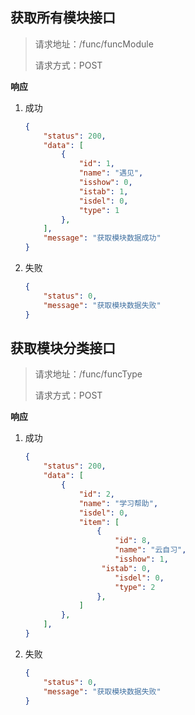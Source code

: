## 获取所有模块接口

> 请求地址：/func/funcModule
>
> 请求方式：POST

**响应** 

1. 成功

   ```json
   {
       "status": 200,
       "data": [
           {
               "id": 1,
               "name": "遇见",
               "isshow": 0,
               "istab": 1,
               "isdel": 0,
               "type": 1
           },
       ],
       "message": "获取模块数据成功"
   }
   ```

2. 失败

   ```json
   {
       "status": 0,
       "message": "获取模块数据失败"
   }
   ```



## 获取模块分类接口

> 请求地址：/func/funcType
>
> 请求方式：POST

**响应** 

1. 成功

   ```json
   {
       "status": 200,
       "data": [
           {
               "id": 2,
               "name": "学习帮助",
               "isdel": 0,
               "item": [
                   {
                       "id": 8,
                       "name": "云自习",
                       "isshow": 1,
               		"istab": 0,
                       "isdel": 0,
                       "type": 2
                   },
               ]
           },
       ],
   }
   ```

2. 失败

   ```json
   {
       "status": 0,
       "message": "获取模块数据失败"
   }
   ```

  